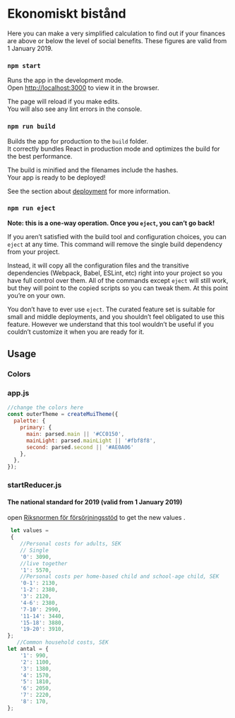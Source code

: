 # Ekonomiskt bistånd

Here you can make a very simplified calculation to find out if your finances are above or below the level of social benefits. These figures are valid from 1 January 2019.

### `npm start`

Runs the app in the development mode.<br>
Open [http://localhost:3000](http://localhost:3000) to view it in the browser.

The page will reload if you make edits.<br>
You will also see any lint errors in the console.


### `npm run build`

Builds the app for production to the `build` folder.<br>
It correctly bundles React in production mode and optimizes the build for the best performance.

The build is minified and the filenames include the hashes.<br>
Your app is ready to be deployed!

See the section about [deployment](https://facebook.github.io/create-react-app/docs/deployment) for more information.

### `npm run eject`

**Note: this is a one-way operation. Once you `eject`, you can’t go back!**

If you aren’t satisfied with the build tool and configuration choices, you can `eject` at any time. This command will remove the single build dependency from your project.

Instead, it will copy all the configuration files and the transitive dependencies (Webpack, Babel, ESLint, etc) right into your project so you have full control over them. All of the commands except `eject` will still work, but they will point to the copied scripts so you can tweak them. At this point you’re on your own.

You don’t have to ever use `eject`. The curated feature set is suitable for small and middle deployments, and you shouldn’t feel obligated to use this feature. However we understand that this tool wouldn’t be useful if you couldn’t customize it when you are ready for it.


## Usage
### Colors
### app.js
```javascript
//change the colors here 
const outerTheme = createMuiTheme({
  palette: {
    primary: {
      main: parsed.main || '#CC0150', 
      mainLight: parsed.mainLight || '#fbf8f8', 
      second: parsed.second || '#AE0A06'
    },
  },
});

```
### startReducer.js

#### The national standard for 2019 (valid from 1 January 2019)

open [Riksnormen för försörjningsstöd](https://www.socialstyrelsen.se/stod-i-arbetet/ekonomiskt-bistand/riksnormen/) to get the new values .

```javascript
 let values = 
 {
    //Personal costs for adults, SEK
    // Single
    '0': 3090,
    //live together
    '1': 5570,
    //Personal costs per home-based child and school-age child, SEK
    '0-1': 2130,
    '1-2': 2380,
    '3': 2120,
    '4-6': 2380,
    '7-10': 2990,
    '11-14': 3440,
    '15-18': 3880,
    '19-20': 3910,
};
   //Common household costs, SEK
let antal = {
    '1': 990,
    '2': 1100,
    '3': 1380,
    '4': 1570,
    '5': 1810,
    '6': 2050,
    '7': 2220,
    '8': 170,
};
```
